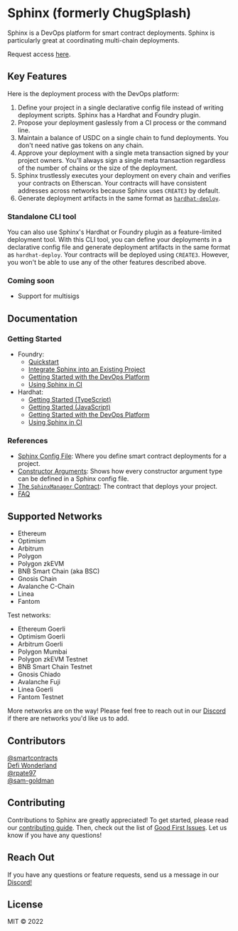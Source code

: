 # Sphinx (formerly ChugSplash)

Sphinx is a DevOps platform for smart contract deployments. Sphinx is particularly great at coordinating multi-chain deployments.

Request access [here](https://sphinx.dev).

## Key Features

Here is the deployment process with the DevOps platform:

1. Define your project in a single declarative config file instead of writing deployment scripts. Sphinx has a Hardhat and Foundry plugin.
2. Propose your deployment gaslessly from a CI process or the command line.
3. Maintain a balance of USDC on a single chain to fund deployments. You don't need native gas tokens on any chain.
4. Approve your deployment with a single meta transaction signed by your project owners. You'll always sign a single meta transaction regardless of the number of chains or the size of the deployment.
5. Sphinx trustlessly executes your deployment on every chain and verifies your contracts on Etherscan. Your contracts will have consistent addresses across networks because Sphinx uses `CREATE3` by default.
6. Generate deployment artifacts in the same format as [`hardhat-deploy`](https://github.com/wighawag/hardhat-deploy).

### Standalone CLI tool

You can also use Sphinx's Hardhat or Foundry plugin as a feature-limited deployment tool. With this CLI tool, you can define your deployments in a declarative config file and generate deployment artifacts in the same format as `hardhat-deploy`. Your contracts will be deployed using `CREATE3`. However, you won't be able to use any of the other features described above.

### Coming soon

- Support for multisigs

## Documentation

### Getting Started

- Foundry:
  - [Quickstart](https://github.com/sphinx-labs/sphinx/blob/develop/docs/cli-foundry-quickstart.md)
  - [Integrate Sphinx into an Existing Project](https://github.com/sphinx-labs/sphinx/blob/develop/docs/cli-foundry-existing-project.md)
  - [Getting Started with the DevOps Platform](https://github.com/sphinx-labs/sphinx/blob/develop/docs/ops-foundry-getting-started.md)
  - [Using Sphinx in CI](ci-foundry-proposals.md)
- Hardhat:
  - [Getting Started (TypeScript)](https://github.com/sphinx-labs/sphinx/blob/develop/docs/cli-hardhat-ts-getting-started.md)
  - [Getting Started (JavaScript)](https://github.com/sphinx-labs/sphinx/blob/develop/docs/cli-hardhat-js-getting-started.md)
  - [Getting Started with the DevOps Platform](https://github.com/sphinx-labs/sphinx/blob/develop/docs/ops-hardhat-getting-started.md)
  - [Using Sphinx in CI](ci-hardhat-proposals.md)

### References

- [Sphinx Config File](https://github.com/sphinx-labs/sphinx/blob/develop/docs/config-file.md): Where you define smart contract deployments for a project.
- [Constructor Arguments](https://github.com/sphinx-labs/sphinx/blob/develop/docs/constructor-args.md): Shows how every constructor argument type can be defined in a Sphinx config file.
- [The `SphinxManager` Contract](https://github.com/sphinx-labs/sphinx/blob/develop/docs/sphinx-manager.md): The contract that deploys your project.
- [FAQ](https://github.com/sphinx-labs/sphinx/blob/develop/docs/faq.md)

## Supported Networks

- Ethereum
- Optimism
- Arbitrum
- Polygon
- Polygon zkEVM
- BNB Smart Chain (aka BSC)
- Gnosis Chain
- Avalanche C-Chain
- Linea
- Fantom

Test networks:

- Ethereum Goerli
- Optimism Goerli
- Arbitrum Goerli
- Polygon Mumbai
- Polygon zkEVM Testnet
- BNB Smart Chain Testnet
- Gnosis Chiado
- Avalanche Fuji
- Linea Goerli
- Fantom Testnet

More networks are on the way! Please feel free to reach out in our [Discord](https://discord.gg/7Gc3DK33Np) if there are networks you'd like us to add.

## Contributors

[@smartcontracts](https://github.com/smartcontracts)\
[Defi Wonderland](https://defi.sucks/)\
[@rpate97](https://github.com/RPate97)\
[@sam-goldman](https://github.com/sam-goldman)

## Contributing

Contributions to Sphinx are greatly appreciated! To get started, please read our [contributing guide](https://github.com/sphinx-labs/sphinx/blob/develop/CONTRIBUTING.md). Then, check out the list of [Good First Issues](https://github.com/sphinx-labs/sphinx/contribute). Let us know if you have any questions!

## Reach Out

If you have any questions or feature requests, send us a message in our [Discord!](https://discord.gg/7Gc3DK33Np)

## License

MIT © 2022
